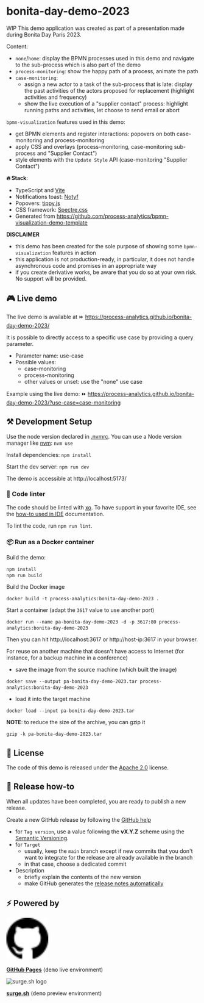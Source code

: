 # bonita-day-demo-2023

WIP This demo application was created as part of a presentation made during Bonita Day Paris 2023.

Content:
- `none`/`home`: display the BPMN processes used in this demo and navigate to the sub-process which is also part of the demo
- `process-monitoring`: show the happy path of a process, animate the path
- `case-monitoring`:
  - assign a new actor to a task of the sub-process that is late: display the past activities of the actors proposed for replacement (highlight activities and frequency)
  - show the live execution of a "supplier contact" process: highlight running paths and activities, let choose to send email or abort 

`bpmn-visualization` features used in this demo:
- get BPMN elements and register interactions: popovers on both case-monitoring and process-monitoring
- apply CSS and overlays (process-monitoring, case-monitoring sub-process and "Supplier Contact")
- style elements with the `Update Style` API (case-monitoring "Supplier Contact")

**🔥 Stack**:
- TypeScript and [Vite](https://vitejs.dev/)
- Notifications toast: [Notyf](https://carlosroso.com/notyf/)
- Popovers: [tippy.js](https://atomiks.github.io/tippyjs/)
- CSS framework: [Spectre.css](https://picturepan2.github.io/spectre/)
- Generated from https://github.com/process-analytics/bpmn-visualization-demo-template 

**DISCLAIMER**
- this demo has been created for the sole purpose of showing some `bpmn-visualization` features in action
- this application is not production-ready, in particular, it does not handle asynchronous code and promises in an appropriate way
- if you create derivative works, be aware that you do so at your own risk. No support will be provided.


## 🎮 Live demo

The live demo is available at ⏩ https://process-analytics.github.io/bonita-day-demo-2023/

It is possible to directly access to a specific use case by providing a query parameter.
- Parameter name: use-case
- Possible values:
  - case-monitoring
  - process-monitoring
  - other values or unset: use the "none" use case

Example using the live demo: ⏩ https://process-analytics.github.io/bonita-day-demo-2023/?use-case=case-monitoring


## ⚒️ Development Setup

Use the node version declared in [.nvmrc](.nvmrc). You can use a Node version manager like [nvm](https://github.com/nvm-sh/nvm): `nvm use`

Install dependencies: `npm install`

Start the dev server: `npm run dev`

The demo is accessible at http://localhost:5173/

### 🎨 Code linter

The code should be linted with [xo](https://github.com/xojs/xo). To have support in your favorite IDE, see the [how-to used in IDE](https://github.com/xojs/xo#editor-plugins) documentation. 

To lint the code, run `npm run lint`.


### 📦 Run as a Docker container

Build the demo:
```shell
npm install
npm run build
```

Build the Docker image
```shell
docker build -t process-analytics:bonita-day-demo-2023 .
```

Start a container (adapt the `3617` value to use another port)
```shell
docker run --name pa-bonita-day-demo-2023 -d -p 3617:80 process-analytics:bonita-day-demo-2023
```
Then you can hit http://localhost:3617 or http://host-ip:3617 in your browser.

For reuse on another machine that doesn't have access to Internet (for instance, for a backup machine in a conference)
- save the image from the source machine (which built the image)
```shell
docker save --output pa-bonita-day-demo-2023.tar process-analytics:bonita-day-demo-2023
```
- load it into the target machine
```shell
docker load --input pa-bonita-day-demo-2023.tar
```

**NOTE**: to reduce the size of the archive, you can gzip it
```shell
gzip -k pa-bonita-day-demo-2023.tar
```

## 📃 License

The code of this demo is released under the [Apache 2.0](LICENSE) license.


## 🚀 Release how-to

When all updates have been completed, you are ready to publish a new release.

Create a new GitHub release by following the [GitHub help](https://help.github.com/en/github/administering-a-repository/managing-releases-in-a-repository#creating-a-release)
- for `Tag version`, use a value following the **vX.Y.Z** scheme using the [Semantic Versioning](https://semver.org/).
- for `Target`
    - usually, keep the `main` branch except if new commits that you don't want to integrate for the release are already
      available in the branch
    - in that case, choose a dedicated commit
- Description
    - briefly explain the contents of the new version
    - make GitHub generates the [release notes automatically](https://docs.github.com/en/repositories/releasing-projects-on-github/automatically-generated-release-notes)


## ⚡ Powered by

<img src="docs/github-logo.svg" alt="GitHub logo" title="GitHub Pages" width="110"/>

**[GitHub Pages](https://pages.github.com/)** (<kbd>demo</kbd> live environment)

<img src="https://surge.sh/images/logos/svg/surge-logo.svg" alt="surge.sh logo" title="surge.sh" width="110"/>

**[surge.sh](https://surge.sh)** (<kbd>demo</kbd> preview environment)
